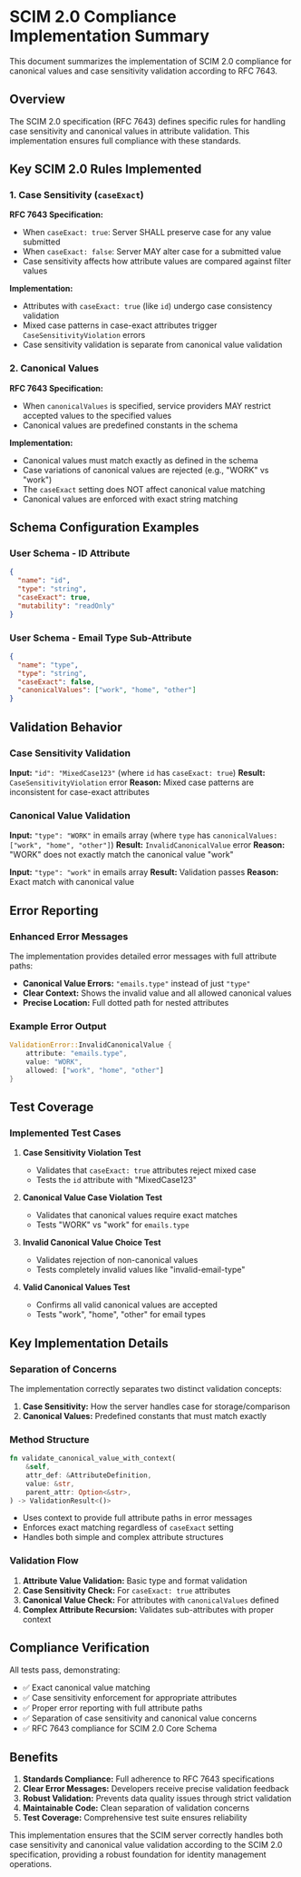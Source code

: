 # SCIM 2.0 Compliance Implementation Summary

This document summarizes the implementation of SCIM 2.0 compliance for canonical values and case sensitivity validation according to RFC 7643.

## Overview

The SCIM 2.0 specification (RFC 7643) defines specific rules for handling case sensitivity and canonical values in attribute validation. This implementation ensures full compliance with these standards.

## Key SCIM 2.0 Rules Implemented

### 1. Case Sensitivity (`caseExact`)

**RFC 7643 Specification:**
- When `caseExact: true`: Server SHALL preserve case for any value submitted
- When `caseExact: false`: Server MAY alter case for a submitted value
- Case sensitivity affects how attribute values are compared against filter values

**Implementation:**
- Attributes with `caseExact: true` (like `id`) undergo case consistency validation
- Mixed case patterns in case-exact attributes trigger `CaseSensitivityViolation` errors
- Case sensitivity validation is separate from canonical value validation

### 2. Canonical Values

**RFC 7643 Specification:**
- When `canonicalValues` is specified, service providers MAY restrict accepted values to the specified values
- Canonical values are predefined constants in the schema

**Implementation:**
- Canonical values must match exactly as defined in the schema
- Case variations of canonical values are rejected (e.g., "WORK" vs "work")
- The `caseExact` setting does NOT affect canonical value matching
- Canonical values are enforced with exact string matching

## Schema Configuration Examples

### User Schema - ID Attribute
```json
{
  "name": "id",
  "type": "string",
  "caseExact": true,
  "mutability": "readOnly"
}
```

### User Schema - Email Type Sub-Attribute
```json
{
  "name": "type",
  "type": "string",
  "caseExact": false,
  "canonicalValues": ["work", "home", "other"]
}
```

## Validation Behavior

### Case Sensitivity Validation

**Input:** `"id": "MixedCase123"` (where `id` has `caseExact: true`)
**Result:** `CaseSensitivityViolation` error
**Reason:** Mixed case patterns are inconsistent for case-exact attributes

### Canonical Value Validation

**Input:** `"type": "WORK"` in emails array (where `type` has `canonicalValues: ["work", "home", "other"]`)
**Result:** `InvalidCanonicalValue` error
**Reason:** "WORK" does not exactly match the canonical value "work"

**Input:** `"type": "work"` in emails array
**Result:** Validation passes
**Reason:** Exact match with canonical value

## Error Reporting

### Enhanced Error Messages

The implementation provides detailed error messages with full attribute paths:

- **Canonical Value Errors:** `"emails.type"` instead of just `"type"`
- **Clear Context:** Shows the invalid value and all allowed canonical values
- **Precise Location:** Full dotted path for nested attributes

### Example Error Output

```rust
ValidationError::InvalidCanonicalValue {
    attribute: "emails.type",
    value: "WORK",
    allowed: ["work", "home", "other"]
}
```

## Test Coverage

### Implemented Test Cases

1. **Case Sensitivity Violation Test**
   - Validates that `caseExact: true` attributes reject mixed case
   - Tests the `id` attribute with "MixedCase123"

2. **Canonical Value Case Violation Test**
   - Validates that canonical values require exact matches
   - Tests "WORK" vs "work" for `emails.type`

3. **Invalid Canonical Value Choice Test**
   - Validates rejection of non-canonical values
   - Tests completely invalid values like "invalid-email-type"

4. **Valid Canonical Values Test**
   - Confirms all valid canonical values are accepted
   - Tests "work", "home", "other" for email types

## Key Implementation Details

### Separation of Concerns

The implementation correctly separates two distinct validation concepts:

1. **Case Sensitivity:** How the server handles case for storage/comparison
2. **Canonical Values:** Predefined constants that must match exactly

### Method Structure

```rust
fn validate_canonical_value_with_context(
    &self,
    attr_def: &AttributeDefinition,
    value: &str,
    parent_attr: Option<&str>,
) -> ValidationResult<()>
```

- Uses context to provide full attribute paths in error messages
- Enforces exact matching regardless of `caseExact` setting
- Handles both simple and complex attribute structures

### Validation Flow

1. **Attribute Value Validation:** Basic type and format validation
2. **Case Sensitivity Check:** For `caseExact: true` attributes
3. **Canonical Value Check:** For attributes with `canonicalValues` defined
4. **Complex Attribute Recursion:** Validates sub-attributes with proper context

## Compliance Verification

All tests pass, demonstrating:

- ✅ Exact canonical value matching
- ✅ Case sensitivity enforcement for appropriate attributes
- ✅ Proper error reporting with full attribute paths
- ✅ Separation of case sensitivity and canonical value concerns
- ✅ RFC 7643 compliance for SCIM 2.0 Core Schema

## Benefits

1. **Standards Compliance:** Full adherence to RFC 7643 specifications
2. **Clear Error Messages:** Developers receive precise validation feedback
3. **Robust Validation:** Prevents data quality issues through strict validation
4. **Maintainable Code:** Clean separation of validation concerns
5. **Test Coverage:** Comprehensive test suite ensures reliability

This implementation ensures that the SCIM server correctly handles both case sensitivity and canonical value validation according to the SCIM 2.0 specification, providing a robust foundation for identity management operations.